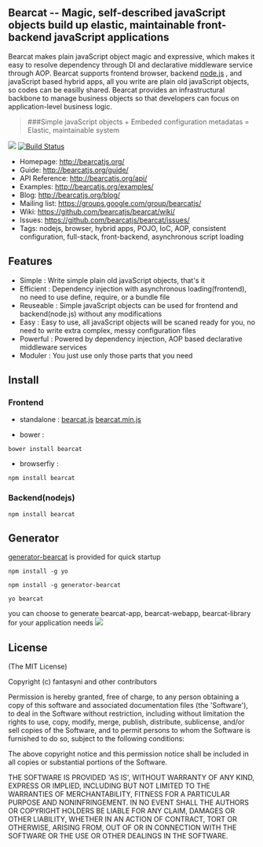 ## Bearcat -- Magic, self-described javaScript objects build up elastic, maintainable front-backend javaScript applications
Bearcat makes plain javaScript object magic and expressive, which makes it easy to resolve dependency through DI and declarative middleware service through AOP. Bearcat supports frontend browser, backend [node.js](http://nodejs.org/) , and javaScript based hybrid apps, all you write are plain old javaScript objects, so codes can be easilly shared. Bearcat provides an infrastructural backbone to manage business objects so that developers can focus on application-level business logic. 

> ###Simple javaScript objects + Embeded configuration metadatas = Elastic, maintainable system 
  
![](http://bearcatnode.github.io/bearcat/images/bearcat-logo.png)
[![Build Status](https://travis-ci.org/bearcatnode/bearcat.svg?branch=master)](https://travis-ci.org/bearcatnode/bearcat)

 * Homepage: <http://bearcatjs.org/>
 * Guide: <http://bearcatjs.org/guide/>
 * API Reference: <http://bearcatjs.org/api/>
 * Examples: <http://bearcatjs.org/examples/>
 * Blog: <http://bearcatjs.org/blog/>
 * Mailing list: <https://groups.google.com/group/bearcatjs/>
 * Wiki: <https://github.com/bearcatjs/bearcat/wiki/>
 * Issues: <https://github.com/bearcatjs/bearcat/issues/>
 * Tags: nodejs, browser, hybrid apps, POJO, IoC, AOP, consistent configuration, full-stack, front-backend, asynchronous script loading

## Features
* Simple : Write simple plain old javaScript objects, that's it
* Efficient : Dependency injection with asynchronous loading(frontend), no need to use define, require, or a bundle file
* Reuseable : Simple javaScript objects can be used for frontend and backend(node.js) without any modifications
* Easy : Easy to use, all javaScript objects will be scaned ready for you, no need to write extra complex, messy configuration files
* Powerful : Powered by dependency injection, AOP based declarative middleware services
* Moduler : You just use only those parts that you need

## Install
### Frontend
* standalone : 
[bearcat.js](https://github.com/bearcatjs/bearcat/blob/0.3.x/dist/bearcat.js)
[bearcat.min.js](https://github.com/bearcatjs/bearcat/blob/0.3.x/dist/bearcat.min.js)

* bower : 
```
bower install bearcat
```

* browserfiy : 
```
npm install bearcat
```

### Backend(nodejs)
```
npm install bearcat
```

## Generator
[generator-bearcat](https://github.com/bearcatjs/generator-bearcat) is provided for quick startup  
```
npm install -g yo
```

```
npm install -g generator-bearcat
```

```
yo bearcat
```

you can choose to generate bearcat-app, bearcat-webapp, bearcat-library for your application needs 
![](http://bearcatnode.github.io/bearcat/images/yeoman_bearcat.png)

## License

(The MIT License)

Copyright (c) fantasyni and other contributors

Permission is hereby granted, free of charge, to any person obtaining
a copy of this software and associated documentation files (the
'Software'), to deal in the Software without restriction, including
without limitation the rights to use, copy, modify, merge, publish,
distribute, sublicense, and/or sell copies of the Software, and to
permit persons to whom the Software is furnished to do so, subject to
the following conditions:

The above copyright notice and this permission notice shall be
included in all copies or substantial portions of the Software.

THE SOFTWARE IS PROVIDED 'AS IS', WITHOUT WARRANTY OF ANY KIND,
EXPRESS OR IMPLIED, INCLUDING BUT NOT LIMITED TO THE WARRANTIES OF
MERCHANTABILITY, FITNESS FOR A PARTICULAR PURPOSE AND NONINFRINGEMENT.
IN NO EVENT SHALL THE AUTHORS OR COPYRIGHT HOLDERS BE LIABLE FOR ANY
CLAIM, DAMAGES OR OTHER LIABILITY, WHETHER IN AN ACTION OF CONTRACT,
TORT OR OTHERWISE, ARISING FROM, OUT OF OR IN CONNECTION WITH THE
SOFTWARE OR THE USE OR OTHER DEALINGS IN THE SOFTWARE.
